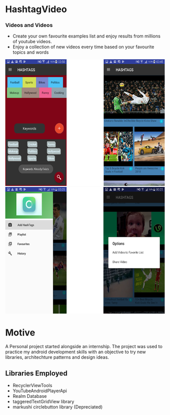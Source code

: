 # HashtagVideo

### Videos and Videos


  - Create your own favourite examples list and enjoy results from millions of youtube videos.
  - Enjoy a collection of new videos every time based on your favourite topics and words
  
<img src="app/src/main/res/drawable-v21/one.png" width="800" height="400">

<img src="app/src/main/res/drawable-v21/two.png" width="800" height="400">


# Motive
A Personal project started alongside an internship. The project was used to practice my android development skills with an objective to try new libraries, architechture patterns and design ideas.

## Libraries Employed
- RecyclerViewTools
- YouTubeAndroidPlayerApi
- Realm Database
- taggeredTextGridView library 
- markushi circlebutton library (Depreciated)
